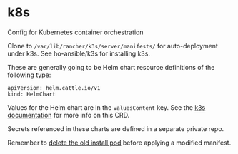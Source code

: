 # k8s
Config for Kubernetes container orchestration

Clone to `/var/lib/rancher/k3s/server/manifests/` for auto-deployment under k3s.
See ho-ansible/k3s for installing k3s.

These are generally going to be Helm chart resource definitions of the following type:
```
apiVersion: helm.cattle.io/v1
kind: HelmChart
```
Values for the Helm chart are in the `valuesContent` key.
See the
[k3s documentation](https://rancher.com/docs/k3s/latest/en/helm/)
for more info on this CRD.

Secrets referenced in these charts are defined in a separate private repo.

Remember to
[delete the old install pod](https://github.com/rancher/k3s/issues/187)
before applying a modified manifest.
